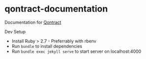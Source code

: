 # qontract-documentation

Documentation for [Qontract](//qontract.run)

Dev Setup
* Install Ruby > 2.7 - Preferrably with rbenv
* Run ```bundle``` to install dependencies
* Run ```bundle exec jekyll serve``` to start server on localhost:4000
